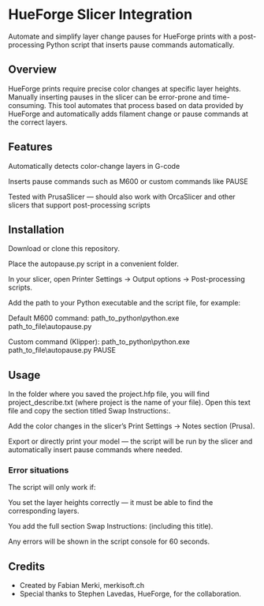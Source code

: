 # HueForge Slicer Integration

Automate and simplify layer change pauses for HueForge prints with a post-processing Python script that inserts pause commands automatically.

## Overview

HueForge prints require precise color changes at specific layer heights. Manually inserting pauses in the slicer can be error-prone and time-consuming.
This tool automates that process based on data provided by HueForge and automatically adds filament change or pause commands at the correct layers.

## Features

Automatically detects color-change layers in G-code

Inserts pause commands such as M600 or custom commands like PAUSE

Tested with PrusaSlicer — should also work with OrcaSlicer and other slicers that support post-processing scripts

## Installation

Download or clone this repository.

Place the autopause.py script in a convenient folder.

In your slicer, open Printer Settings → Output options → Post-processing scripts.

Add the path to your Python executable and the script file, for example:

Default M600 command: path_to_python\python.exe path_to_file\autopause.py

Custom command (Klipper): path_to_python\python.exe path_to_file\autopause.py PAUSE

## Usage

In the folder where you saved the project.hfp file, you will find project_describe.txt (where project is the name of your file). Open this text file and copy the section titled Swap Instructions:.

Add the color changes in the slicer’s Print Settings → Notes section (Prusa).

Export or directly print your model — the script will be run by the slicer and automatically insert pause commands where needed.

### Error situations

The script will only work if:

You set the layer heights correctly — it must be able to find the corresponding layers.

You add the full section Swap Instructions: (including this title).

Any errors will be shown in the script console for 60 seconds.

## Credits

- Created by Fabian Merki, merkisoft.ch
- Special thanks to Stephen Lavedas, HueForge, for the collaboration.
